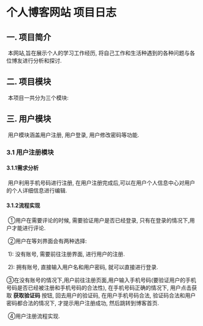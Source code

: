 # 个人博客网站	项目日志

## 一.	项目简介

​	本网站,旨在展示个人的学习工作经历, 将自己工作和生活种遇到的各种问题与各位博友进行分析和探讨.

## 二.	项目模块

​	本项目一共分为三个模块:

## 三.	用户模块

​	用户模块涵盖用户注册, 用户登录, 用户修改密码等功能.

### 3.1	用户注册模块

#### 3.1.1需求分析

​	用户利用手机号码进行注册, 在用户注册完成后,可以在用户个人信息中心对用户的个人详细信息进行编辑.

#### 3.1.2流程实现

​	①用户在需要评论的时候, 需要验证用户是否已经登录, 只有在登录的情况下,用户才能进行评论.

​	②用户在等刘界面会有两种选择:

​		1): 没有账号, 需要前往注册界面, 进行用户的注册.

​		2): 拥有账号, 直接输入用户名和用户密码, 就可以直接进行登录.

​	③在没有账号的情况下,用户前往注册页面,用户输入手机号码(要验证用户的手机号码是否已经被注册和手机号码的合法性), 在手机号码正确的情况下, 用户点击获取  **获取验证码**  按钮, 回去用户的验证码, 在用户手机号码合法, 验证码合法和用户密码都合法的情况下, 才提示用户注册成功, 然后跳转到博客首页.

​	④用户注册流程实现.


















